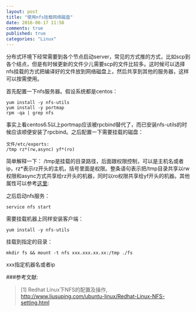 ```yaml
---
layout: post
title: "使用nfs挂载网络磁盘"
date: 2016-06-17 11:58
comments: true
published: true
categories: "Linux"
---
```


  分布式环境下经常需要到各个节点启动server，常见的方式推的方式，比如scp到各个结点，但是有时候更新的文件少儿需要scp的文件比较多。这时候可以选择nfs挂载的方式把编译好的文件放到网络磁盘上，然后共享到其他的服务器，这样可以按需使用。

  首先配置一下nfs服务器。假设系统都是centos：

    yum install -y nfs-utils
    yum install -y portmap
    rpm -qa | grep nfs

  事实上看centos6.5以上portmap应该被rpcbind替代了，而已安装nfs-utils的时候应该顺便安装了rpcbind。之后配置一下需要挂载的磁盘：

    文件/etc/exports:
    /tmp rz*(rw,async) yf*(ro)

  简单解释一下： /tmp是挂载的目录路径，后面跟权限控制，可以是主机名或者ip，rz*表示rz开头的主机，括号里面是权限。整条语句表示把/tmp目录共享以rw权限和async方式共享给rz开头的机器，同时以ro权限共享给yf开头的机器。其他属性可以参考[这里][1]:

  之后启动nfs服务：

    service nfs start

  需要挂载机器上同样安装客户端：

    yum install -y nfs-utils

  挂载到指定的目录：

    mkdir fs && mount -t nfs xxx.xxx.xx.xx:/tmp ./fs

  xxx指定机器名或者ip

[1]: http://www.liusuping.com/ubuntu-linux/Redhat-Linux-NFS-setting.html "Redhat Linux下NFS的配置及操作"

###参考文献:

>\[1] Redhat Linux下NFS的配置及操作, <http://www.liusuping.com/ubuntu-linux/Redhat-Linux-NFS-setting.html>
